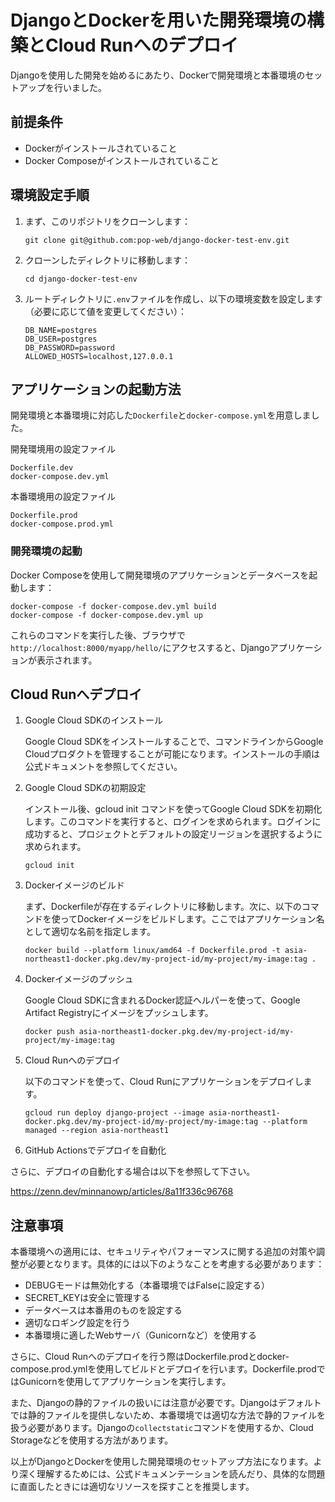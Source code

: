 # DjangoとDockerを用いた開発環境の構築とCloud Runへのデプロイ

Djangoを使用した開発を始めるにあたり、Dockerで開発環境と本番環境のセットアップを行いました。

## 前提条件

- Dockerがインストールされていること
- Docker Composeがインストールされていること

## 環境設定手順

1. まず、このリポジトリをクローンします：
    ```
    git clone git@github.com:pop-web/django-docker-test-env.git
    ```

2. クローンしたディレクトリに移動します：
    ```
    cd django-docker-test-env
    ```

3. ルートディレクトリに`.env`ファイルを作成し、以下の環境変数を設定します（必要に応じて値を変更してください）：
    ```
    DB_NAME=postgres
    DB_USER=postgres
    DB_PASSWORD=password
    ALLOWED_HOSTS=localhost,127.0.0.1
    ```

## アプリケーションの起動方法

開発環境と本番環境に対応した`Dockerfile`と`docker-compose.yml`を用意しました。

開発環境用の設定ファイル
```
Dockerfile.dev
docker-compose.dev.yml
```
本番環境用の設定ファイル
```
Dockerfile.prod
docker-compose.prod.yml
```

### 開発環境の起動

Docker Composeを使用して開発環境のアプリケーションとデータベースを起動します：

```
docker-compose -f docker-compose.dev.yml build
docker-compose -f docker-compose.dev.yml up
```

これらのコマンドを実行した後、ブラウザで`http://localhost:8000/myapp/hello/`にアクセスすると、Djangoアプリケーションが表示されます。

## Cloud Runへデプロイ

1. Google Cloud SDKのインストール

    Google Cloud SDKをインストールすることで、コマンドラインからGoogle Cloudプロダクトを管理することが可能になります。インストールの手順は公式ドキュメントを参照してください。

2. Google Cloud SDKの初期設定

    インストール後、gcloud init コマンドを使ってGoogle Cloud SDKを初期化します。このコマンドを実行すると、ログインを求められます。ログインに成功すると、プロジェクトとデフォルトの設定リージョンを選択するように求められます。

    ```
    gcloud init
    ```

3. Dockerイメージのビルド

    まず、Dockerfileが存在するディレクトリに移動します。次に、以下のコマンドを使ってDockerイメージをビルドします。ここではアプリケーション名として適切な名前を指定します。

    ```
    docker build --platform linux/amd64 -f Dockerfile.prod -t asia-northeast1-docker.pkg.dev/my-project-id/my-project/my-image:tag .
    ```

4. Dockerイメージのプッシュ

    Google Cloud SDKに含まれるDocker認証ヘルパーを使って、Google Artifact Registryにイメージをプッシュします。

    ```
    docker push asia-northeast1-docker.pkg.dev/my-project-id/my-project/my-image:tag
    ```

5. Cloud Runへのデプロイ

    以下のコマンドを使って、Cloud Runにアプリケーションをデプロイします。

    ```
    gcloud run deploy django-project --image asia-northeast1-docker.pkg.dev/my-project-id/my-project/my-image:tag --platform managed --region asia-northeast1
    ```
6. GitHub Actionsでデプロイを自動化

さらに、デプロイの自動化する場合は以下を参照して下さい。

https://zenn.dev/minnanowp/articles/8a11f336c96768

## 注意事項

本番環境への適用には、セキュリティやパフォーマンスに関する追加の対策や調整が必要となります。具体的には以下のようなことを考慮する必要があります：

- DEBUGモードは無効化する（本番環境ではFalseに設定する）
- SECRET_KEYは安全に管理する
- データベースは本番用のものを設定する
- 適切なロギング設定を行う
- 本番環境に適したWebサーバ（Gunicornなど）を使用する

さらに、Cloud Runへのデプロイを行う際はDockerfile.prodとdocker-compose.prod.ymlを使用してビルドとデプロイを行います。Dockerfile.prodではGunicornを使用してアプリケーションを実行します。

また、Djangoの静的ファイルの扱いには注意が必要です。Djangoはデフォルトでは静的ファイルを提供しないため、本番環境では適切な方法で静的ファイルを扱う必要があります。Djangoの`collectstatic`コマンドを使用するか、Cloud Storageなどを使用する方法があります。

以上がDjangoとDockerを使用した開発環境のセットアップ方法になります。より深く理解するためには、公式ドキュメンテーションを読んだり、具体的な問題に直面したときには適切なリソースを探すことを推奨します。
